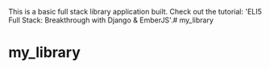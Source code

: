This is a basic full stack library application built. Check out the tutorial: 'ELI5 Full Stack: Breakthrough with Django & EmberJS'.# my_library
# my_library
